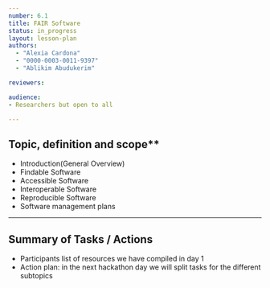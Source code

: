 ```yaml
---
number: 6.1
title: FAIR Software
status: in_progress
layout: lesson-plan
authors:
  - "Alexia Cardona"
  - "0000-0003-0011-9397"
  - "Ablikim Abudukerim"

reviewers:

audience:
- Researchers but open to all

--- 
```


## Topic, definition and scope**



* Introduction(General Overview)
* Findable Software
* Accessible Software
* Interoperable Software
* Reproducible Software
* Software management plans

---

## Summary of Tasks / Actions

* Participants list of resources we have compiled in day 1
* Action plan:  in the next hackathon day we will split tasks for the different subtopics
